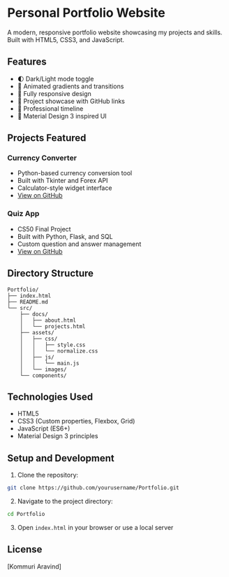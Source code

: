 # Personal Portfolio Website

A modern, responsive portfolio website showcasing my projects and skills. Built with HTML5, CSS3, and JavaScript.

## Features

- 🌓 Dark/Light mode toggle
- 🎨 Animated gradients and transitions
- 📱 Fully responsive design
- 🎯 Project showcase with GitHub links
- 💼 Professional timeline
- 🎐 Material Design 3 inspired UI

## Projects Featured

### Currency Converter
- Python-based currency conversion tool
- Built with Tkinter and Forex API
- Calculator-style widget interface
- [View on GitHub](https://github.com/Electro9109/Currency_Converter)

### Quiz App
- CS50 Final Project
- Built with Python, Flask, and SQL
- Custom question and answer management
- [View on GitHub](https://github.com/Electro9109/quiz-app)

## Directory Structure

```
Portfolio/
├── index.html
├── README.md
└── src/
    ├── docs/
    │   ├── about.html
    │   └── projects.html
    ├── assets/
    │   ├── css/
    │   │   ├── style.css
    │   │   └── normalize.css
    │   ├── js/
    │   │   └── main.js
    │   └── images/
    └── components/
```

## Technologies Used

- HTML5
- CSS3 (Custom properties, Flexbox, Grid)
- JavaScript (ES6+)
- Material Design 3 principles

## Setup and Development

1. Clone the repository:
```bash
git clone https://github.com/yourusername/Portfolio.git
```

2. Navigate to the project directory:
```bash
cd Portfolio
```

3. Open `index.html` in your browser or use a local server

## License

[Kommuri Aravind]
